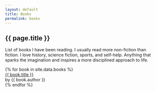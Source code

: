 ```yaml
---
layout: default
title: Books
permalink: books
---
```


<h2>{{ page.title }}</h2>

<p class="text-gray-500">List of books I have been reading. I usually read more non-fiction than fiction. I love history, science fiction, sports, and self-help. Anything that sparks the imagination and inspires a more disciplined approach to life.</p>

<div class="mt-4">
  {% for book in site.data.books %}
    <div class="py-2">
      <div class="align-middle inline">
        <a href="{{ book.link }}" class="hover:underline inline" target="_blank">{{ book.title }}</a>
      </div>
      <div class="text-sm text-gray-400">by {{ book.author }}</div>
    </div>
  {% endfor %}
</div>